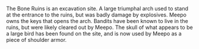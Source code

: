 The Bone Ruins is an excavation site. A large triumphal arch used to stand at the entrance to the ruins, but was badly damage by explosives. Meepo owns the keys that opens the arch. Bandits have been known to live in the ruins, but were likely cleared out by Meepo. The skull of what appears to be a large bird has been found on the site, and is now used by Meepo as a piece of shoulder armor.
